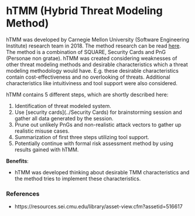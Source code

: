 # hTMM (Hybrid Threat Modeling Method)

hTMM was developed by Carnegie Mellon University (Software Engineering Institute) research team in 2018. The method research can be read [here](https://resources.sei.cmu.edu/library/asset-view.cfm?assetid=516617). The method is a combination of SQUARE, Security Cards and PnG (Personae non gratae). hTMM was created considering weaknesses of other threat modeling methods and desirable characteristics which a threat modeling methodology would have. E.g. these desirable characteristics contain cost-effectiveness and no overlooking of threats. Additional characteristics like intuitiviness and tool support were also considered.

hTMM contains 5 different steps, which are shortly described here:

1. Identification of threat modeled system.
2. Use [security cards](../Security Cards) for brainstorming session and gather all data generated by the session.
3. Prune out unlikely PnGs and non-realistic attack vectors to gather up realistic misuse cases.
4. Summarization of first three steps utilizing tool support.
5. Potentially continue with formal risk assessment method by using results gained with hTMM.

**Benefits**:

<ul>
    <li>hTMM was developed thinking about desirable TMM characteristics and the method tries to implement these characteristics.</li>
</ul>

### References

<ul>
    <li>https://resources.sei.cmu.edu/library/asset-view.cfm?assetid=516617</li>
</ul>
